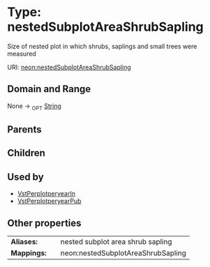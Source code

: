 
# Type: nestedSubplotAreaShrubSapling


Size of nested plot in which shrubs, saplings and small trees were measured

URI: [neon:nestedSubplotAreaShrubSapling](https://data.neonscience.org/nestedSubplotAreaShrubSapling)


## Domain and Range

None ->  <sub>OPT</sub> [String](types/String.md)

## Parents


## Children


## Used by

 * [VstPerplotperyearIn](VstPerplotperyearIn.md)
 * [VstPerplotperyearPub](VstPerplotperyearPub.md)

## Other properties

|  |  |  |
| --- | --- | --- |
| **Aliases:** | | nested subplot area shrub sapling |
| **Mappings:** | | neon:nestedSubplotAreaShrubSapling |

